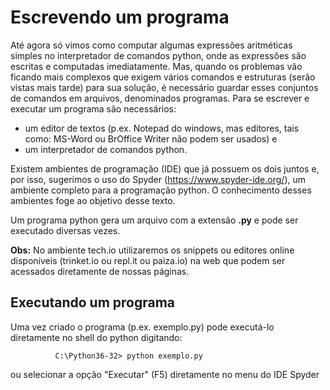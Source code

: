 # Escrevendo um programa

Até agora só vimos como computar algumas expressões aritméticas simples no interpretador de comandos python, onde as expressões são escritas e computadas imediatamente.
Mas, quando os problemas vão ficando mais complexos que exigem vários comandos e estruturas (serão vistas mais tarde) para sua solução, é necessário
guardar esses conjuntos de comandos em arquivos, denominados programas.
Para se escrever e executar um programa são necessários:
+ um editor de textos (p.ex. Notepad do windows, mas editores, tais como: MS-Word ou BrOffice Writer não podem ser usados) e 
+ um interpretador de comandos python.

Existem ambientes de programação (IDE) que já possuem os dois juntos e, por isso, sugerimos o uso do Spyder (https://www.spyder-ide.org/), um ambiente completo para a programação python. O conhecimento desses ambientes foge ao objetivo desse texto.

Um programa python gera um arquivo com a extensão **.py** e pode ser executado diversas vezes.

**Obs:** No ambiente tech.io utilizaremos os snippets ou editores online disponíveis (trinket.io ou repl.it ou paiza.io) na web que podem ser acessados diretamente de nossas páginas.

## Executando um programa

Uma vez criado o programa (p.ex. exemplo.py) pode executá-lo diretamente no shell do python digitando:
  ```
            C:\Python36-32> python exemplo.py
  ```    
ou selecionar a opção "Executar" (F5) diretamente no menu do IDE Spyder



